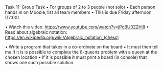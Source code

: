 Task 11: Group Task
• For groups of 2 to 3 people (not solo)
• Each person hands in on Moodle, list all team members
• This is due Friday afternoon (17:00)

• Watch this video:
https://www.youtube.com/watch?v=jPcBU0Z2Hj8
• Read about algebraic notation:
https://en.wikipedia.org/wiki/Algebraic_notation_(chess)

• Write a program that takes in a co-ordinate on the board
• It must then tell me if it is is possible to complete the
8-queens problem with a queen at the chosen location
• If it is possible it must print a board (in console) that
shows one such possible solution